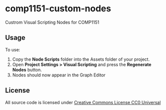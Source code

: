 # comp1151-custom-nodes
Custrom Visual Scripting Nodes for COMP1151

## Usage
To use:
1. Copy the **Node Scripts** folder into the Assets folder of your project.
2. Open **Project Settings > Visual Scripting** and press the **Regenerate Nodes** button.
3. Nodes should now appear in the Graph Editor

## License

All source code is licensed under [Creative Commons License CC0 Universal](https://creativecommons.org/publicdomain/zero/1.0/)

